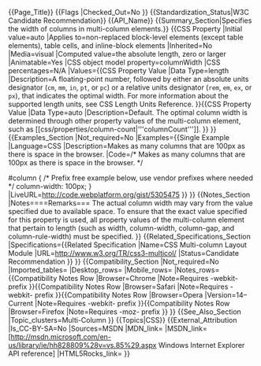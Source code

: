 {{Page_Title}}
{{Flags
|Checked_Out=No
}}
{{Standardization_Status|W3C Candidate Recommendation}}
{{API_Name}}
{{Summary_Section|Specifies the width of columns in multi-column elements.}}
{{CSS Property
|Initial value=auto
|Applies to=non-replaced block-level elements (except table elements), table cells, and inline-block elements
|Inherited=No
|Media=visual
|Computed value=the absolute length, zero or larger
|Animatable=Yes
|CSS object model property=columnWidth
|CSS percentages=N/A
|Values={{CSS Property Value
|Data Type=length
|Description=A floating-point number, followed by either an absolute units designator
(<code>cm</code>,
<code>mm</code>,
<code>in</code>,
<code>pt</code>,
or <code>pc</code>)
or a relative units designator
(<code>rem</code>, <code>em</code>,
<code>ex</code>,
or <code>px</code>), that indicates the optimal width.
For more information about the supported length units,
see CSS Length Units Reference.
}}{{CSS Property Value
|Data Type=auto
|Description=Default. The optimal column width is determined through other property values of the multi-column element, such as [[css/properties/column-count|'''columnCount''']].
}}
}}
{{Examples_Section
|Not_required=No
|Examples={{Single Example
|Language=CSS
|Description=Makes as many columns that are 100px as there is space in the browser.
|Code=/*
Makes as many columns that are 100px as there is space in the browser.
*/

#column {
  /* Prefix free example below, use vendor prefixes where needed */
  column-width: 100px;
}
|LiveURL=http://code.webplatform.org/gist/5305475
}}
}}
{{Notes_Section
|Notes====Remarks===
The actual column width may vary from the value specified due to available space.
To ensure that the exact value specified for this property is used, all property values of the multi-column element that pertain to length (such as width, column-width, column-gap, and column-rule-width) must be specified.
}}
{{Related_Specifications_Section
|Specifications={{Related Specification
|Name=CSS Multi-column Layout Module
|URL=http://www.w3.org/TR/css3-multicol/
|Status=Candidate Recommendation
}}
}}
{{Compatibility_Section
|Not_required=No
|Imported_tables=
|Desktop_rows=
|Mobile_rows=
|Notes_rows={{Compatibility Notes Row
|Browser=Chrome
|Note=Requires -webkit- prefix
}}{{Compatibility Notes Row
|Browser=Safari
|Note=Requires -webkit- prefix
}}{{Compatibility Notes Row
|Browser=Opera
|Version=14–Current
|Note=Requires -webkit- prefix
}}{{Compatibility Notes Row
|Browser=Firefox
|Note=Requires -moz- prefix
}}
}}
{{See_Also_Section
|Topic_clusters=Multi-Column
}}
{{Topics|CSS}}
{{External_Attribution
|Is_CC-BY-SA=No
|Sources=MSDN
|MDN_link=
|MSDN_link=[http://msdn.microsoft.com/en-us/library/ie/hh828809%28v=vs.85%29.aspx Windows Internet Explorer API reference]
|HTML5Rocks_link=
}}